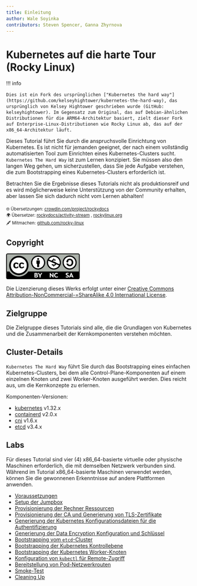 ```yaml
---
title: Einleitung
author: Wale Soyinka
contributors: Steven Spencer, Ganna Zhyrnova
---
```


# Kubernetes auf die harte Tour (Rocky Linux)

!!! info

    Dies ist ein Fork des ursprünglichen ["Kubernetes the hard way"](https://github.com/kelseyhightower/kubernetes-the-hard-way), das ursprünglich von Kelsey Hightower geschrieben wurde (GitHub: kelseyhightower). Im Gegensatz zum Original, das auf Debian-ähnlichen Distributionen für die ARM64-Architektur basiert, zielt dieser Fork auf Enterprise-Linux-Distributionen wie Rocky Linux ab, das auf der x86_64-Architektur läuft.

Dieses Tutorial führt Sie durch die anspruchsvolle Einrichtung von Kubernetes. Es ist nicht für jemanden geeignet, der nach einem vollständig automatisierten Tool zum Einrichten eines Kubernetes-Clusters sucht. `Kubernetes The Hard Way` ist zum Lernen konzipiert. Sie müssen also den langen Weg gehen, um sicherzustellen, dass Sie jede Aufgabe verstehen, die zum Bootstrapping eines Kubernetes-Clusters erforderlich ist.

Betrachten Sie die Ergebnisse dieses Tutorials nicht als produktionsreif und es wird möglicherweise keine Unterstützung von der Community erhalten, aber lassen Sie sich dadurch nicht vom Lernen abhalten!<small>
<br/><br/>
🌐 Übersetzungen: 
<a href="https://crowdin.com/project/rockydocs/de">crowdin.com/project/rockydocs</a>
<br/>
🌍 Übersetzer:
<a href="https://crowdin.com/project/rockydocs/activity-stream">rockydocs/activity-stream</a>
, <a href="https://crowdin.com/project/rockylinuxorg/activity-stream">rockylinux.org</a>
<br/>
🖋 Mitmachen:
<a href="https://github.com/rocky-linux/documentation?tab=readme-ov-file#mattermost">github.com/rocky-linux</a>
</small>

## Copyright

![Creative Commons License](images/cc_by_sa.png)

Die Lizenzierung dieses Werks erfolgt unter einer [Creative Commons Attribution-NonCommercial-=ShareAlike 4.0 International License](http://creativecommons.org/licenses/by-nc-sa/4.0/).

## Zielgruppe

Die Zielgruppe dieses Tutorials sind alle, die die Grundlagen von Kubernetes und die Zusammenarbeit der Kernkomponenten verstehen möchten.

## Cluster-Details

`Kubernetes The Hard Way` führt Sie durch das Bootstrapping eines einfachen Kubernetes-Clusters, bei dem alle Control-Plane-Komponenten auf einem einzelnen Knoten und zwei Worker-Knoten ausgeführt werden. Dies reicht aus, um die Kernkonzepte zu erlernen.

Komponenten-Versionen:

- [kubernetes](https://github.com/kubernetes/kubernetes) v1.32.x
- [containerd](https://github.com/containerd/containerd) v2.0.x
- [cni](https://github.com/containernetworking/cni) v1.6.x
- [etcd](https://github.com/etcd-io/etcd) v3.4.x

## Labs

Für dieses Tutorial sind vier (4) x86_64-basierte virtuelle oder physische Maschinen erforderlich, die mit demselben Netzwerk verbunden sind. Während im Tutorial x86_64-basierte Maschinen verwendet werden, können Sie die gewonnenen Erkenntnisse auf andere Plattformen anwenden.

- [Voraussetzungen](lab1-prerequisites.md)
- [Setup der Jumpbox](lab2-jumpbox.md)
- [Provisionierung der Rechner Ressourcen](lab3-compute-resources.md)
- [Provisionierung der CA und Generierung von TLS-Zertifikate](lab4-certificate-authority.md)
- [Generierung der Kubernetes Konfigurationsdateien für die Authentifizierung](lab5-kubernetes-configuration-files.md)
- [Generierung der Data Encryption Konfiguration und Schlüssel](lab6-data-encryption-keys.md)
- [Bootstrapping vom `etcd`-Cluster](lab7-bootstrapping-etcd.md)
- [Bootstrapping der Kubernetes Kontrollebene](lab8-bootstrapping-kubernetes-controllers.md)
- [Bootstrapping der Kubernetes Worker-Knoten](lab9-bootstrapping-kubernetes-workers.md)
- [Konfiguration von `kubectl` für Remote-Zugriff](lab10-configuring-kubectl.md)
- [Bereitstellung von Pod-Netzwerkrouten](lab11-pod-network-routes.md)
- [Smoke-Test](lab12-smoke-test.md)
- [Cleaning Up](lab13-cleanup.md)
